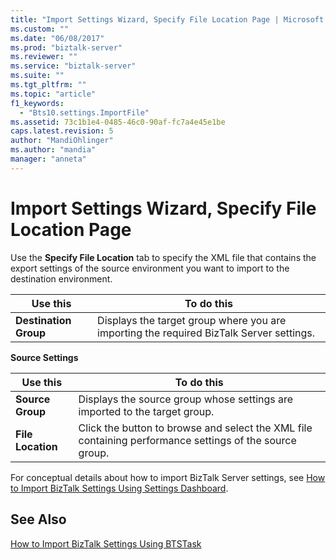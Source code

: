 ```yaml
---
title: "Import Settings Wizard, Specify File Location Page | Microsoft Docs"
ms.custom: ""
ms.date: "06/08/2017"
ms.prod: "biztalk-server"
ms.reviewer: ""
ms.service: "biztalk-server"
ms.suite: ""
ms.tgt_pltfrm: ""
ms.topic: "article"
f1_keywords: 
  - "Bts10.settings.ImportFile"
ms.assetid: 73c1b1e4-0485-46c0-90af-fc7a4e45e1be
caps.latest.revision: 5
author: "MandiOhlinger"
ms.author: "mandia"
manager: "anneta"
---
```

# Import Settings Wizard, Specify File Location Page
Use the **Specify File Location** tab to specify the XML file that contains the export settings of the source environment you want to import to the destination environment.  
  
|Use this|To do this|  
|--------------|----------------|  
|**Destination Group**|Displays the target group where you are importing the required BizTalk Server settings.|  
  
 **Source Settings**  
  
|Use this|To do this|  
|--------------|----------------|  
|**Source Group**|Displays the source group whose settings are imported to the target group.|  
|**File Location**|Click the button to browse and select the XML file containing performance settings of the source group.|  
  
 For conceptual details about how to import BizTalk Server settings, see [How to Import BizTalk Settings Using Settings Dashboard](../core/how-to-import-biztalk-settings-using-settings-dashboard.md).  
  
## See Also  
 [How to Import BizTalk Settings Using BTSTask](../core/how-to-import-biztalk-settings-using-btstask.md)